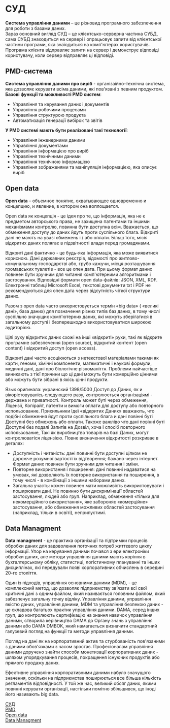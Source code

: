 # CУД

__Система управління даними__ – це різновид програмного забезпечення для роботи з базами даних.  
 Зараз основний вигляд СУД – це клієнтсько-серверна частина СУБД, сама СУБД знаходиться на сервері і опрацьовує запити від клієнтської частини програми, яка знаїодиться на комп'ютерах користувачів. Програма клієнта відправляє запити на сервер і демонструє відповіді користувачу, коли сервер відправляє ці відповіді. 

## PMD-система
  
__Система управління даними про виріб__ - організаійно-технічна система, яка дозволяє керувати всіма даними, які пов'язані з певним продуктом.  
__Базові функції та можливості PMD систем__:

* Управління та керування даних і документів  
* Управління робочими процесами
* Управління структурою продукта
* Автоматизація генерації вибірок та звітів  

__У PMD системі мають бути реалізовані такі технології__:

* Управління інженерними даними
* Управління документами
* Управління інформацією про виріб
* Управління технічними даними
* Управління технічною інформацією
* Управління зображенями та маніпуляція інформацією, яка описує виріб  

## Open data  

__Open data__ – объемное понятие, охватывающее одновременно и концепцию, и явление, в котором она воплощается.  

Open data як концепція - це ідея про те, що інформація, яка не є предметом авторського права, не захищена патентами та іншими механізмами контролю, повинна бути доступна всім. Вважається, що обмеження доступу до даних йдуть проти суспільного блага. Відкриті дані не мають на увазі обмежень і / або оплати. Більш того, місія відкритих даних полягає в підзвітності влади перед громадянами.

Відкриті дані фактично - це будь-яка інформація, яка може виявитися корисною. Дані державних реєстрів, відомості про житлово-комунальному господарстві або, грубо кажучи, місця розташування громадських туалетів - все це опен дата. При цьому формат даних повинен бути зручним для читання комп'ютерними алгоритмами і застосування. Відповідні формати open data-файлів: JSON, XML, RDF. Електронні таблиці Microsoft Excel, текстові документи txt і PDF не рекомендуються для опен дата через відсутність чіткої структури даних.  

Разом з open data часто використовується термін «big data» ( «великі дані», база даних) для позначення різних типів баз даних, в тому числі суспільно значущих комп'ютерних даних, які можуть зберігатися в загальному доступі і безперешкодно використовуватися широкою аудиторією.

Цілі руху відкритих даних схожі на інші «відкриті» рухи, такі як відкрите програмне забезпечення (open source), відкритий контент (open content) і відкритий доступ (open access).

Відкриті дані часто асоціюються з нетекстової матеріалами такими як карти, геноми, хімічні компоненти, математичні і наукові формули, медичні дані, дані про біологічне різноманіття. Проблеми найчастіше виникають з тієї причини що ці дані можуть бути комерційно цінними або можуть бути зібрані в якісь цінні продукти.

Язык оригинала: украинский
1398/5000
Доступ до Даних, як и вікорістовувалісь следующего разу, контролюється організаціямі - державна и приватності. Контроль может буті через обмеження, Ліцензії, Копірайт, патенти и вимоги оплати для доступу або повторного использование. Прихильники Ідеї «відкритих Даних» вважають, что подібні обмеження йдут проти суспільного блага и дані повінні буті Доступні без обмежень або оплати. Такоже важліво что дані повінні буті Доступні без подалі Запитів на Дозвіл, хоча І спосіб повторного использование, Такі як виробництво товарів на базі Даних, могут контролюватіся ліцензією.
Повне визначення відкритості розкриває в деталях:

* Доступність і читаність: дані повинні бути доступні цілком не дорожче розумної вартості їх відтворення; бажано через інтернет. Формат даних повинен бути зручним для читання і зміни.
* Повторне використання і поширення: дані повинні надаватися на умовах, які дозволяють їх повторне використання та поширення, в тому числі - в комбінації з іншими наборами даних.
* Загальна участь: кожен повинен мати можливість використовувати і поширювати дані. Не повинно бути дискримінації областей застосування, людей або груп. Наприклад, обмеження «тільки для некомерційного використання», яке забороняє «комерційне» застосування, або обмеження можливих областей застосування (наприклад, тільки в освіті), неприпустимі.

## Data Managment  

__Data managment__ - це практика організації та підтримки процесів обробки даних для задоволення поточних потреб життєвого циклу інформації. Упор на керування даними почався з ери електроніки обробки даних, але методи управління даними мають коріння в бухгалтерському обліку, статистиці, логістичному плануванні та інших дисциплінах, які передували появі корпоративних обчислень в середині 20-го століття.  

Один із підходів, управління основними даними (MDM), - це комплексний метод, що дозволяє підприємству зв’язати всі свої критичні дані з одним файлом, який називається головним файлом, який забезпечує загальну точку відліку. Управління даними, управління якістю даних, управління даними, MDM та управління безпекою даних - це складова багатьох практик управління даними. DAMA, серед інших груп, що контролюють сертифікацію на знання навичок управління даними, створила керівництво DAMA до Органу знань з управління даними або DAMA DMBOK, який намагається визначити стандартний галузевий погляд на функції та методи управління даними.  

Погляд на дані як на корпоративний актив та стурбованість пов'язаними з даними обов'язками з часом зростає. Професіоналам управління даними доручено знайти способи монетизації корпоративних даних - шляхом упорядкування процесів, покращення існуючих продуктів або прямого продажу даних.  

Ефективне управління корпоративними даними набуло значущого значення, оскільки на підприємства поширюється все більша кількість регламентів відповідності. У той же час, великий обсяг даних, якими повинні керувати організації, настільки помітно збільшився, що іноді його називають big data.  

[CУД](http://usu.kz/wiki/sistema_upravleniya_dannimi.php)  
[PMD](https://ru.wikipedia.org/wiki/PDM-система)  
[Open data](https://youcontrol.com.ua/ru/topics/open-data-otkryityie-dannyie-youcontrol/)  
[Data Managment](https://searchdatamanagement.techtarget.com/definition/data-management)
